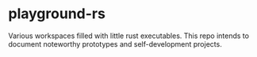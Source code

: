 # playground-rs
Various workspaces filled with little rust executables.
This repo intends to document noteworthy prototypes and self-development projects.
